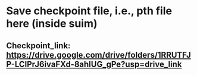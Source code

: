 # Save checkpoint file, i.e., pth file here (inside suim)
## Checkpoint_link: https://drive.google.com/drive/folders/1RRUTFJP-LClPrJ6ivaFXd-8ahIUG_gPe?usp=drive_link
